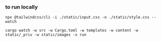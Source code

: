### to run locally

```
npx @tailwindcss/cli -i ./static/input.css -o ./static/style.css --watch
```

```
cargo watch -w src -w Cargo.toml -w templates -w content -w static/_priv -w static/images -x run
```